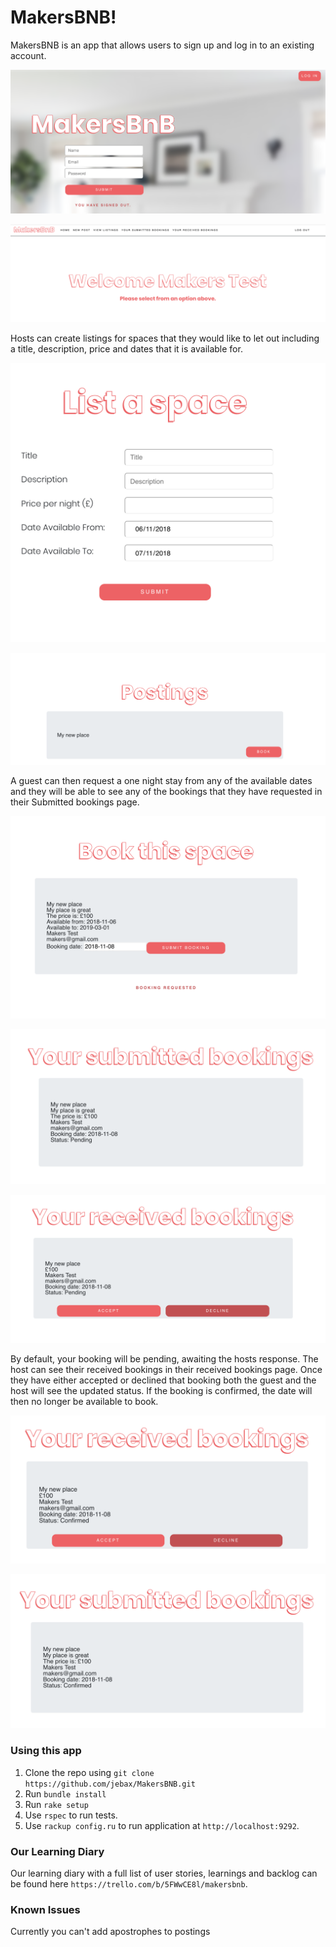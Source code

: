 # MakersBNB!
MakersBNB is an app that allows users to sign up and log in to an existing account.

![Alt text](/assets/New_home_page.png)

![Alt text](/assets/Welcome.png)

Hosts can create listings for spaces that they would like to let out including a title, description, price and dates that it is available for.

![Alt text](/assets/Create_posting.png)

![Alt text](/assets/View_postings.png)

A guest can then request a one night stay from any of the available dates and they will be able to see any of the bookings that they have requested in their Submitted bookings page.

![Alt text](/assets/Request_booking.png)

![Alt text](/assets/Submitted_bookings.png)

![Alt text](/assets/Received_bookings.png)

By default, your booking will be pending, awaiting the hosts response. The host can see their received bookings in their received bookings page. Once they have either accepted or declined that booking both the guest and the host will see the updated status. If the booking is confirmed, the date will then no longer be available to book.

![Alt text](/assets/Received_accepted.png)

![Alt text](/assets/Submitted_accepted.png)

### Using this app
1. Clone the repo using `git clone https://github.com/jebax/MakersBNB.git`
1. Run `bundle install`
2. Run `rake setup`
3. Use `rspec` to run tests.
4. Use `rackup config.ru` to run application at `http://localhost:9292`.

### Our Learning Diary
Our learning diary with a full list of user stories, learnings and backlog can be found here `https://trello.com/b/5FWwCE8l/makersbnb`.

### Known Issues
Currently you can't add apostrophes to postings
